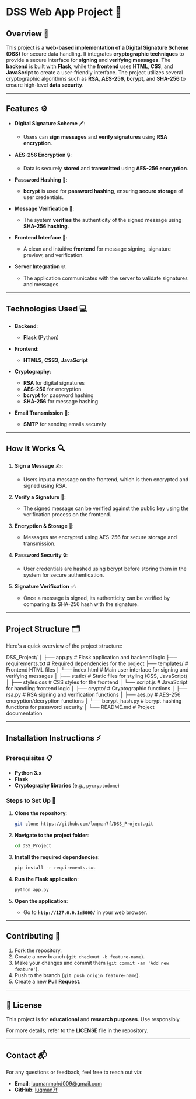 # **DSS Web App Project** 🚀

## **Overview** 📜

This project is a **web-based implementation of a Digital Signature Scheme (DSS)** for secure data handling. It integrates **cryptographic techniques** to provide a secure interface for **signing** and **verifying messages**. The **backend** is built with **Flask**, while the **frontend** uses **HTML**, **CSS**, and **JavaScript** to create a user-friendly interface. The project utilizes several cryptographic algorithms such as **RSA**, **AES-256**, **bcrypt**, and **SHA-256** to ensure high-level **data security**.

---

## **Features** ⚙️

- **Digital Signature Scheme** 🖊️:  
  - Users can **sign messages** and **verify signatures** using **RSA encryption**.

- **AES-256 Encryption** 🔒:  
  - Data is securely **stored** and **transmitted** using **AES-256 encryption**.

- **Password Hashing** 🔑:  
  - **bcrypt** is used for **password hashing**, ensuring **secure storage** of user credentials.

- **Message Verification** 🧐:  
  - The system **verifies** the authenticity of the signed message using **SHA-256 hashing**.

- **Frontend Interface** 🎨:  
  - A clean and intuitive **frontend** for message signing, signature preview, and verification.

- **Server Integration** 🌐:  
  - The application communicates with the server to validate signatures and messages.

---

## **Technologies Used** 💻

- **Backend**:  
  - **Flask** (Python)

- **Frontend**:  
  - **HTML5**, **CSS3**, **JavaScript**

- **Cryptography**:  
  - **RSA** for digital signatures  
  - **AES-256** for encryption  
  - **bcrypt** for password hashing  
  - **SHA-256** for message hashing

- **Email Transmission** 📧:  
  - **SMTP** for sending emails securely

---

## **How It Works** 🔍

1. **Sign a Message** ✍️:  
   - Users input a message on the frontend, which is then encrypted and signed using RSA.
   
2. **Verify a Signature** 🔏:  
   - The signed message can be verified against the public key using the verification process on the frontend.
   
3. **Encryption & Storage** 🔐:  
   - Messages are encrypted using AES-256 for secure storage and transmission.

4. **Password Security** 🔒:  
   - User credentials are hashed using bcrypt before storing them in the system for secure authentication.

5. **Signature Verification** ✅:  
   - Once a message is signed, its authenticity can be verified by comparing its SHA-256 hash with the signature.

---

## **Project Structure** 🗂️

Here's a quick overview of the project structure:

DSS_Project/
│
├── app.py                # Flask application and backend logic
├── requirements.txt      # Required dependencies for the project
├── templates/            # Frontend HTML files
│   └── index.html        # Main user interface for signing and verifying messages
│
├── static/               # Static files for styling (CSS, JavaScript)
│   ├── styles.css        # CSS styles for the frontend
│   └── script.js         # JavaScript for handling frontend logic
│
├── crypto/               # Cryptographic functions
│   ├── rsa.py            # RSA signing and verification functions
│   ├── aes.py            # AES-256 encryption/decryption functions
│   └── bcrypt_hash.py    # bcrypt hashing functions for password security
│
└── README.md             # Project documentation


---

## **Installation Instructions** ⚡

### **Prerequisites** 📋

- **Python 3.x**
- **Flask**
- **Cryptography libraries** (e.g., `pycryptodome`)

### **Steps to Set Up** 🔧

1. **Clone the repository**:

    ```bash
    git clone https://github.com/luqman7f/DSS_Project.git
    ```

2. **Navigate to the project folder**:

    ```bash
    cd DSS_Project
    ```

3. **Install the required dependencies**:

    ```bash
    pip install -r requirements.txt
    ```

4. **Run the Flask application**:

    ```bash
    python app.py
    ```

5. **Open the application**:  
   - Go to **`http://127.0.0.1:5000/`** in your web browser.

---

## **Contributing** 🤝

1. Fork the repository.
2. Create a new branch (`git checkout -b feature-name`).
3. Make your changes and commit them (`git commit -am 'Add new feature'`).
4. Push to the branch (`git push origin feature-name`).
5. Create a new **Pull Request**.

---

## **📄 License**

This project is for **educational** and **research purposes**. Use responsibly.

For more details, refer to the **LICENSE** file in the repository.

---

## **Contact** 📬

For any questions or feedback, feel free to reach out via:

- **Email**: [luqmanmohd009@gmail.com](mailto:luqmanmohd009@gmail.com)
- **GitHub**: [luqman7f](https://github.com/luqman7f)


